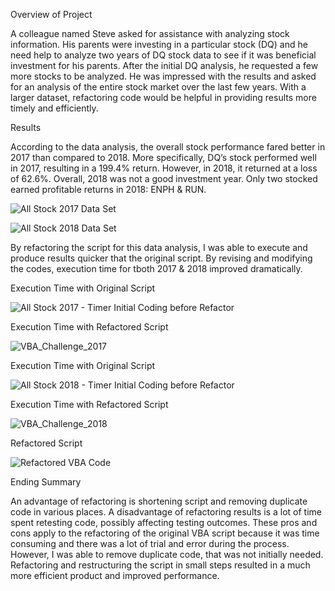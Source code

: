 Overview of Project


A colleague named Steve asked for assistance with analyzing stock information.  His parents were investing in a particular stock (DQ) and he need help to analyze two years of DQ stock data to see if it was beneficial investment for his parents.  After the initial DQ analysis, he requested a few more stocks to be analyzed.  He was impressed with the results and asked for an analysis of the entire stock market over the last few years.  With a larger dataset, refactoring code would be helpful in providing results more timely and efficiently.

Results


According to the data analysis, the overall stock performance fared better in 2017 than compared to 2018.  More specifically, DQ’s stock performed well in 2017, resulting in a 199.4% return.  However, in 2018, it returned at a loss of 62.6%.  Overall, 2018 was not a good investment year.  Only two stocked earned profitable returns in 2018: ENPH & RUN.


![All Stock 2017 Data Set](https://user-images.githubusercontent.com/101373142/160268128-146054dc-4ba8-4dad-84d2-bc8d3449f5ba.png)                  

![All Stock 2018 Data Set](https://user-images.githubusercontent.com/101373142/160268136-8eccde1c-01a7-4046-aee4-bdbfeba927e3.png)


By refactoring the script for this data analysis, I was able to execute and produce results quicker that the original script.  By revising and modifying the codes, execution time for tboth 2017 & 2018 improved dramatically.  





Execution Time with Original Script

![All Stock 2017 - Timer Initial Coding before Refactor](https://user-images.githubusercontent.com/101373142/160268167-136df2f6-f823-457c-bcb7-9e55245e9463.png)




Execution Time with Refactored Script




![VBA_Challenge_2017](https://user-images.githubusercontent.com/101373142/160302403-d4517ab2-5595-48f0-ad89-c58a7ad8e299.png)




Execution Time with Original Script

![All Stock 2018 - Timer Initial Coding before Refactor](https://user-images.githubusercontent.com/101373142/160268189-7f434b85-d090-43e3-9515-078f383a58d2.png)





Execution Time with Refactored Script





![VBA_Challenge_2018](https://user-images.githubusercontent.com/101373142/160302412-a51720fd-3ecb-490d-b3f0-da2658515955.png)






Refactored Script




![Refactored VBA Code](https://user-images.githubusercontent.com/101373142/160302555-70bee175-0ef4-46b3-a16e-f1cef339c078.png)






Ending Summary



An advantage of refactoring is shortening script and removing duplicate code in various places.   A disadvantage of refactoring results is a lot of time spent retesting code, possibly affecting testing outcomes.
These pros and cons apply to the refactoring of the original VBA script because it was time consuming and there was a lot of trial and error during the process.  However, I was able to remove duplicate code, that was not initially needed.  Refactoring and restructuring the script in small steps resulted in a much more efficient product and improved performance.  

